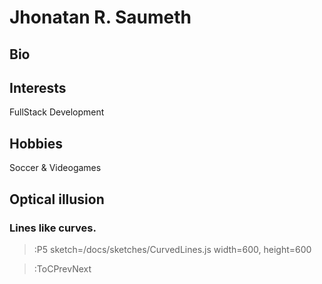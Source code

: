 # Jhonatan R. Saumeth

## Bio


## Interests
FullStack Development

## Hobbies
Soccer & Videogames

## Optical illusion

### Lines like curves.

> :P5 sketch=/docs/sketches/CurvedLines.js width=600, height=600


> :ToCPrevNext